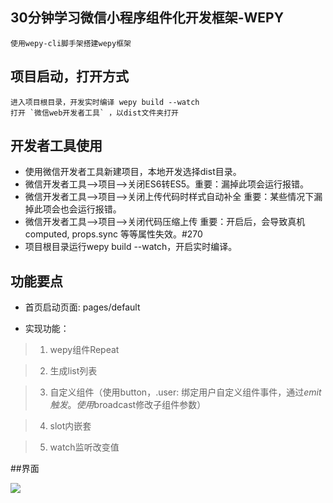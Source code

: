 ## 30分钟学习微信小程序组件化开发框架-WEPY


	使用wepy-cli脚手架搭建wepy框架

## 项目启动，打开方式
	进入项目根目录，开发实时编译 wepy build --watch
	打开 `微信web开发者工具` ，以dist文件夹打开

## 开发者工具使用


- 	使用微信开发者工具新建项目，本地开发选择dist目录。
- 	微信开发者工具-->项目-->关闭ES6转ES5。重要：漏掉此项会运行报错。
- 	微信开发者工具-->项目-->关闭上传代码时样式自动补全 重要：某些情况下漏掉此项会也会运行报错。
- 	微信开发者工具-->项目-->关闭代码压缩上传 重要：开启后，会导致真机computed, props.sync 等等属性失效。#270
- 	项目根目录运行wepy build --watch，开启实时编译。

## 功能要点

- 	首页启动页面: pages/default
	
-	实现功能：

> 1.   wepy组件Repeat

> 2.   生成list列表

> 3.   自定义组件（使用button，.user: 绑定用户自定义组件事件，通过$emit触发。 使用$broadcast修改子组件参数）

> 4.   slot内嵌套

> 5.   watch监听改变值

##界面

   <image src="/src/images/defaultPage.png"></image>
